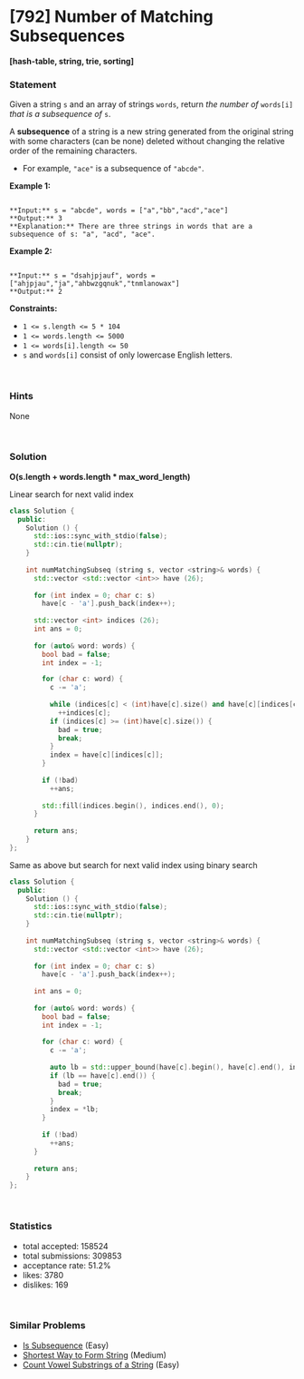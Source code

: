 # [792] Number of Matching Subsequences

**[hash-table, string, trie, sorting]**

### Statement

Given a string `s` and an array of strings `words`, return *the number of* `words[i]` *that is a subsequence of* `s`.

A **subsequence** of a string is a new string generated from the original string with some characters (can be none) deleted without changing the relative order of the remaining characters.

* For example, `"ace"` is a subsequence of `"abcde"`.


**Example 1:**

```

**Input:** s = "abcde", words = ["a","bb","acd","ace"]
**Output:** 3
**Explanation:** There are three strings in words that are a subsequence of s: "a", "acd", "ace".

```

**Example 2:**

```

**Input:** s = "dsahjpjauf", words = ["ahjpjau","ja","ahbwzgqnuk","tnmlanowax"]
**Output:** 2

```

**Constraints:**
* `1 <= s.length <= 5 * 104`
* `1 <= words.length <= 5000`
* `1 <= words[i].length <= 50`
* `s` and `words[i]` consist of only lowercase English letters.


<br>

### Hints

None

<br>

### Solution

**O(s.length + words.length * max_word_length)**

Linear search for next valid index

```cpp
class Solution {
  public:
    Solution () {
      std::ios::sync_with_stdio(false);
      std::cin.tie(nullptr);
    }
  
    int numMatchingSubseq (string s, vector <string>& words) {
      std::vector <std::vector <int>> have (26);
      
      for (int index = 0; char c: s)
        have[c - 'a'].push_back(index++);
      
      std::vector <int> indices (26);
      int ans = 0;
      
      for (auto& word: words) {
        bool bad = false;
        int index = -1;

        for (char c: word) {
          c -= 'a';
          
          while (indices[c] < (int)have[c].size() and have[c][indices[c]] <= index)
            ++indices[c];
          if (indices[c] >= (int)have[c].size()) {
            bad = true;
            break;
          }
          index = have[c][indices[c]];
        }
        
        if (!bad)
          ++ans;
        
        std::fill(indices.begin(), indices.end(), 0);
      }
      
      return ans;
    }
};
```

Same as above but search for next valid index using binary search

```cpp
class Solution {
  public:
    Solution () {
      std::ios::sync_with_stdio(false);
      std::cin.tie(nullptr);
    }
  
    int numMatchingSubseq (string s, vector <string>& words) {
      std::vector <std::vector <int>> have (26);
      
      for (int index = 0; char c: s)
        have[c - 'a'].push_back(index++);
      
      int ans = 0;
      
      for (auto& word: words) {
        bool bad = false;
        int index = -1;
        
        for (char c: word) {
          c -= 'a';
          
          auto lb = std::upper_bound(have[c].begin(), have[c].end(), index);
          if (lb == have[c].end()) {
            bad = true;
            break;
          }
          index = *lb;
        }
        
        if (!bad)
          ++ans;
      }
      
      return ans;
    }
};
```

<br>

### Statistics

- total accepted: 158524
- total submissions: 309853
- acceptance rate: 51.2%
- likes: 3780
- dislikes: 169

<br>

### Similar Problems

- [Is Subsequence](https://leetcode.com/problems/is-subsequence) (Easy)
- [Shortest Way to Form String](https://leetcode.com/problems/shortest-way-to-form-string) (Medium)
- [Count Vowel Substrings of a String](https://leetcode.com/problems/count-vowel-substrings-of-a-string) (Easy)
